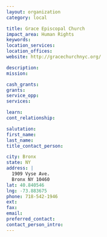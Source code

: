 ```yaml
---
layout: organization
category: local

title: Grace Episcopal Church
impact_area: Human Rights
keywords: 
location_services: 
location_offices: 
website: http://gracechurchnyc.org/

description: 
mission: 

cash_grants: 
grants: 
service_opp: 
services: 

learn: 
cont_relationship: 

salutation: 
first_name: 
last_name: 
title_contact_person: 

city: Bronx
state: NY
address: |
  1909 Vyse Ave.     
  Bronx NY 10460
lat: 40.840546
lng: -73.883675
phone: 718-542-1946
ext: 
fax: 
email: 
preferred_contact: 
contact_person_intro: 
---
```

